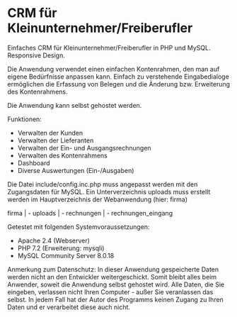 # CRM für Kleinunternehmer/Freiberufler
Einfaches CRM für Kleinunternehmer/Freiberufler in PHP und MySQL. Responsive Design. 

Die Anwendung verwendet einen einfachen Kontenrahmen, den man auf eigene Bedürfnisse anpassen kann. Einfach zu verstehende Eingabedialoge ermöglichen die Erfassung von Belegen und die Änderung bzw. Erweiterung des Kontenrahmens.

Die Anwendung kann selbst gehostet werden.

Funktionen:
- Verwalten der Kunden
- Verwalten der Lieferanten
- Verwalten der Ein- und Ausgangsrechnungen
- Verwalten des Kontenrahmens
- Dashboard
- Diverse Auswertungen (Ein-/Ausgaben)

Die Datei include/config.inc.php muss angepasst werden mit den Zugangsdaten für MySQL.
Ein Unterverzeichnis uploads muss erstellt werden im Hauptverzeichnis der Webanwendung (hier: firma)

firma
  | - uploads
      | - rechnungen
      | - rechnungen_eingang

Getestet mit folgenden Systemvoraussetzungen:
- Apache 2.4 (Webserver)
- PHP 7.2 (Erweiterung: mysqli)
- MySQL Community Server 8.0.18 

Anmerkung zum Datenschutz:
In dieser Anwendung gespeicherte Daten werden nicht an den Entwickler weitergeschickt. 
Somit bleibt alles beim Anwender, soweit die Anwendung selbst gehostet wird. Alle Daten, die Sie eingeben, verlassen nicht Ihren Computer - außer Sie veranlassen das selbst. In jedem Fall hat der Autor des Programms keinen Zugang zu Ihren Daten und er verarbeitet diese auch nicht.
